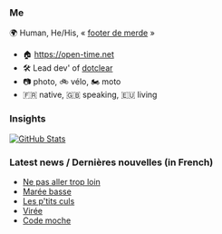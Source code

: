 ### Me

🌍 Human, He/His, « [footer de merde](https://open-time.net/post/2013/07/17/La-veritable-histoire-du-Footer-de-merde-) » 
* 🏠 https://open-time.net 
* 🛠️ Lead dev' of [dotclear](https://git.dotclear.org/dev/dotclear)
* 📷 photo, 🚲 vélo, 🏍️ moto 
* 🇫🇷 native, 🇬🇧 speaking, 🇪🇺 living

### Insights

[![GitHub Stats](https://github-readme-stats-sigma-five.vercel.app/api?username=franck-paul)](https://github.com/franck-paul)

### Latest news / Dernières nouvelles (in French)

<!-- BLOG-POST-LIST:START -->
- [Ne pas aller trop loin](https://open-time.net/post/2025/03/20/Ne-pas-aller-trop-loin)
- [Marée basse](https://open-time.net/post/2025/03/19/Maree-basse)
- [Les p&#39;tits culs](https://open-time.net/post/2025/03/18/Les-p-tits-culs)
- [Virée](https://open-time.net/post/2025/03/17/Viree)
- [Code moche](https://open-time.net/post/2025/03/16/Code-moche)
<!-- BLOG-POST-LIST:END -->
